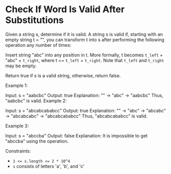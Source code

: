 # Check If Word Is Valid After Substitutions

Given a string s, determine if it is valid.
A string s is valid if, starting with an empty string t = "", you can transform t into s after performing the following operation any number of times:

Insert string "abc" into any position in t. More formally, t becomes `t_left` + "abc" + `t_right`, where t == `t_left` + `t_right`. Note that `t_left` and `t_right` may be empty.

Return true if s is a valid string, otherwise, return false.

Example 1:

Input: s = "aabcbc"
Output: true
Explanation:
"" -> "abc" -> "aabcbc"
Thus, "aabcbc" is valid.
Example 2:

Input: s = "abcabcababcc"
Output: true
Explanation:
"" -> "abc" -> "abcabc" -> "abcabcabc" -> "abcabcababcc"
Thus, "abcabcababcc" is valid.

Example 3:

Input: s = "abccba"
Output: false
Explanation: It is impossible to get "abccba" using the operation.

Constraints:

- `1 <= s.length <= 2 * 10^4`
- `s` consists of letters 'a', 'b', and 'c'
